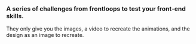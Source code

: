 ### A series of challenges from frontloops to test your front-end skills.
They only give you the images, a video to recreate the animations, and the design as an image to recreate.
